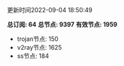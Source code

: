 更新时间2022-09-04 18:50:49

**总订阅: 64**
**总节点: 9397**
**有效节点: 1959**
- trojan节点: 150
- v2ray节点: 1625
- ss节点: 184
